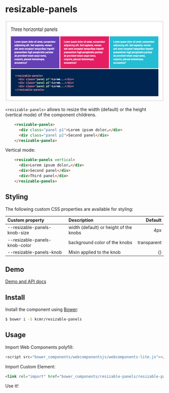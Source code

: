 # resizable-panels

[![Component's Demo](resizable-panels.png)](https://kcmr.github.io/resizable-panels/components/resizable-panels/demo/index.html)

`<resizable-panels>` allows to resize the width (default) or the height (vertical mode) of the component childrens.

<!---
```html
<resizable-panels>
  <template>
    <script src="../webcomponentsjs/webcomponents-lite.js"></script>
    <link rel="import" href="resizable-panels.html">
    <style>
    .panel { padding: 20px; color: white; font-family: sans-serif; width: 50%; }
    .p1 { background-color: #E91E63; }
    .p2 { background-color: #00BCD4; }
    </style>
    <next-code-block></next-code-block>
  </template>
</resizable-panels>
```
-->  
```html
    <resizable-panels>
      <div class="panel p1">Lorem ipsum dolor…</div>
      <div class="panel p2">Second panel</div>
    </resizable-panels>
```

Vertical mode:

```html
    <resizable-panels vertical>
      <div>Lorem ipsum dolor…</div>
      <div>Second panel</div>
      <div>Third panel</div>
    </resizable-panels>
```

## Styling

The following custom CSS properties are available for styling:

| Custom property                | Description                             | Default     |
|:-------------------------------|:----------------------------------------|------------:|
| --resizable-panels-knob-size   | width (default) or height of the knobs  | 4px         |
| --resizable-panels-knob-color  | background color of the knobs           | transparent |
| --resizable-panels-knob        | Mixin applied to the knob               | {}          |

## Demo

[Demo and API docs](https://kcmr.github.io/resizable-panels/components/resizable-panels/)

## Install

Install the component using [Bower](http://bower.io/):

```bash
$ bower i -S kcmr/resizable-panels
```

## Usage

Import Web Components polyfill:

```js
<script src="bower_components/webcomponentsjs/webcomponents-lite.js"></script>
```

Import Custom Element:

```html
<link rel="import" href="bower_components/resizable-panels/resizable-panels.html"> 
```

Use it!
